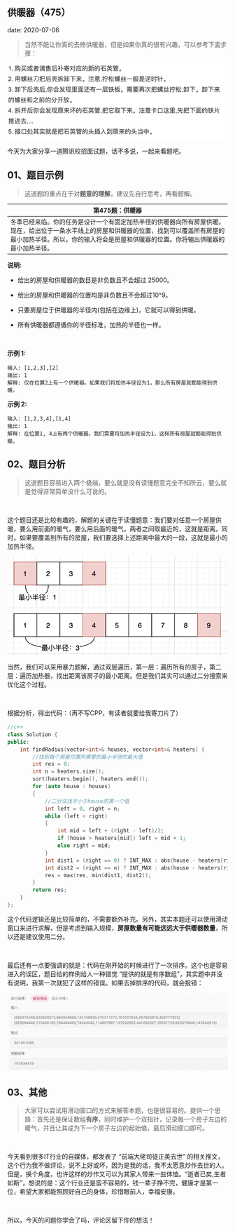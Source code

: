  
##	供暖器（475）
date:	2020-07-06
 

> 当然不能让你真的去修供暖器，但是如果你真的很有兴趣，可以参考下面步骤：

<img src="906/1.jpg" alt="PNG" style="zoom: 50%;" />

今天为大家分享一道腾讯校招面试题，话不多说，一起来看题吧。

## 01、题目示例

> 这道题的重点在于对**题意的理解**，建议先自行思考，再看题解。

| 第475题：供暖器                                              |
| ------------------------------------------------------------ |
| 冬季已经来临。你的任务是设计一个有固定加热半径的供暖器向所有房屋供暖。现在，给出位于一条水平线上的房屋和供暖器的位置，找到可以覆盖所有房屋的最小加热半径。所以，你的输入将会是房屋和供暖器的位置。你将输出供暖器的最小加热半径。 |

**说明:**

- 给出的房屋和供暖器的数目是非负数且不会超过 25000。

- 给出的房屋和供暖器的位置均是非负数且不会超过10^9。

- 只要房屋位于供暖器的半径内(包括在边缘上)，它就可以得到供暖。

- 所有供暖器都遵循你的半径标准，加热的半径也一样。

   <br/>

**示例 1:**

```
输入: [1,2,3],[2]
输出: 1
解释: 仅在位置2上有一个供暖器。如果我们将加热半径设为1，那么所有房屋就都能得到供暖。
```

**示例 2:**

```
输入: [1,2,3,4],[1,4]
输出: 1
解释: 在位置1, 4上有两个供暖器。我们需要将加热半径设为1，这样所有房屋就都能得到供暖。
```

## 02、题目分析

> 这道题目容易进入两个极端，要么就是没有读懂题意完全不知所云，要么就是觉得非常简单没什么可说的。

 <br/>

这个题目还是比较有趣的，解题的关键在于读懂题意：我们要对任意一个房屋供暖，要么用前面的暖气，要么用后面的暖气，两者之间取最近的，这就是距离。同时，如果要覆盖到所有的房屋，我们要选择上述距离中最大的一段，这就是最小的加热半径。

<img src="906/2.jpg" alt="PNG" style="zoom: 67%;" />

当然，我们可以采用暴力题解，通过双层遍历，第一层：遍历所有的房子，第二层：遍历加热器，找出距离该房子的最小距离。但是我们其实可以通过二分搜索来优化这个过程。

 <br/>

根据分析，得出代码：（再不写CPP，有读者就要给我寄刀片了）

```c++
//c++
class Solution {
public:
    int findRadius(vector<int>& houses, vector<int>& heaters) {
        //找到每个房屋位置所需要的最小半径的最大值
        int res = 0;
        int n = heaters.size();
        sort(heaters.begin(), heaters.end());
        for (auto house : houses)
        {
            //二分法找不小于house的第一个值
            int left = 0, right = n;
            while (left < right)
            {
                int mid = left + (right - left)/2;
                if (house > heaters[mid]) left = mid + 1;
                else right = mid;
            }
            int dist1 = (right == 0) ? INT_MAX : abs(house - heaters[right - 1]);
            int dist2 = (right == n) ? INT_MAX : abs(house - heaters[right]);
            res = max(res, min(dist1, dist2));
        }
        return res;
    }
};
```

这个代码逻辑还是比较简单的，不需要额外补充。另外，其实本题还可以使用滑动窗口来进行求解，但是考虑到输入规模，**房屋数量有可能远远大于供暖器数量**，所以还是建议使用二分。

 <br/>

最后还有一点要强调的就是：代码在刚开始的时候进行了一次排序。这个也是容易进入的误区，题目给的样例给人一种错觉 “提供的就是有序数组”，其实题中并没有说明，我第一次就犯了这样的错误。如果去掉排序的代码，就会报错：

<img src="906/3.jpg" alt="PNG" style="zoom: 67%;" />

## 03、其他

> 大家可以尝试用滑动窗口的方式来解答本题，也是很容易的。提供一个思路：首先还是保证数组**有序**，同时维护一个双指针，记录每一个房子左边的暖气，并且让其成为下一个房子左边的起始值，最后滑动窗口即可。

 <br/>

今天看到很多IT行业的自媒体，都发表了  “前端大佬司徒正美去世” 的相关推文，这个行为我不做评论，说不上好或坏，因为是我的话，我不太愿意炒作去世的人。但是，换个角度，也许这样的炒作又可以为其家人带来一些体恤。“逝者已矣,生者如斯”，想说的是：这个行业还是蛮不容易的，钱一辈子挣不完，健康才是第一位，希望大家都能照顾好自己的身体，珍惜眼前人，幸福安康。

 <br/>

所以，今天的问题你学会了吗，评论区留下你的想法！